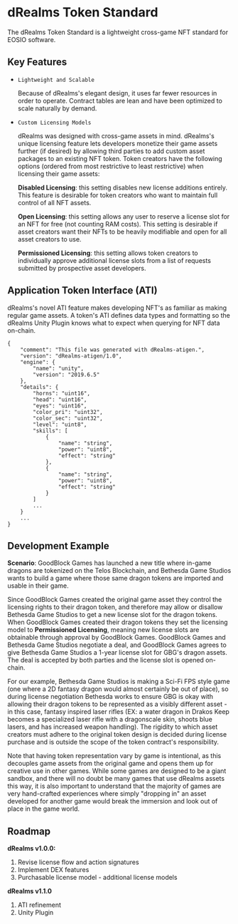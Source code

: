 # dRealms Token Standard

The dRealms Token Standard is a lightweight cross-game NFT standard for EOSIO software.

## Key Features

* `Lightweight and Scalable`

    Because of dRealms's elegant design, it uses far fewer resources in order to operate. Contract tables are lean and have been optimized to scale naturally by demand.

* `Custom Licensing Models`

    dRealms was designed with cross-game assets in mind. dRealms's unique licensing feature lets developers monetize their game assets further (if desired) by allowing third parties to add custom asset packages to an existing NFT token. Token creators have the following options (ordered from most restrictive to least restrictive) when licensing their game assets:

    **Disabled Licensing**: this setting disables new license additions entirely. This feature is desirable for token creators who want to maintain full control of all NFT assets.

    **Open Licensing**: this setting allows any user to reserve a license slot for an NFT for free (not counting RAM costs). This setting is desirable if asset creators want their NFTs to be heavily modifiable and open for all asset creators to use.

    **Permissioned Licensing**: this setting allows token creators to individually approve additional license slots from a list of requests submitted by prospective asset developers.

    
    

## Application Token Interface (ATI)

dRealms's novel ATI feature makes developing NFT's as familiar as making regular game assets. A token's ATI defines data types and formatting so the dRealms Unity Plugin knows what to expect when querying for NFT data on-chain. 

```
{
    "comment": "This file was generated with dRealms-atigen.",
    "version": "dRealms-atigen/1.0",
    "engine": {
        "name": "unity",
        "version": "2019.6.5"
    },
    "details": {
        "horns": "uint16",
        "head": "uint16",
        "eyes": "uint16",
        "color_pri": "uint32",
        "color_sec": "uint32",
        "level": "uint8",
        "skills": [
            {
                "name": "string",
                "power": "uint8",
                "effect": "string"
            },
            {
                "name": "string",
                "power": "uint8",
                "effect": "string"
            }
        ]
        ...
    }
    ...
}
```


## Development Example

**Scenario**: GoodBlock Games has launched a new title where in-game dragons are tokenized on the Telos Blockchain, and Bethesda Game Studios wants to build a game where those same dragon tokens are imported and usable in their game. 

Since GoodBlock Games created the original game asset they control the licensing rights to their dragon token, and therefore may allow or disallow Bethesda Game Studios to get a new license slot for the dragon tokens. When GoodBlock Games created their dragon tokens they set the licensing model to **Permissioned Licensing**, meaning new license slots are obtainable through approval by GoodBlock Games. GoodBlock Games and Bethesda Game Studios negotiate a deal, and GoodBlock Games agrees to give Bethesda Game Studios a 1-year license slot for GBG's dragon assets. The deal is accepted by both parties and the license slot is opened on-chain.

For our example, Bethesda Game Studios is making a Sci-Fi FPS style game (one where a 2D fantasy dragon would almost certainly be out of place), so during license negotiation Bethesda works to ensure GBG is okay with allowing their dragon tokens to be represented as a visibly different asset - in this case, fantasy inspired laser rifles (EX: a water dragon in Drakos Keep becomes a specialized laser rifle with a dragonscale skin, shoots blue lasers, and has increased weapon handling). The rigidity to which asset creators must adhere to the original token design is decided during license purchase and is outside the scope of the token contract's responsibility.

Note that having token representation vary by game is intentional, as this decouples game assets from the original game and opens them up for creative use in other games. While some games are designed to be a giant sandbox, and there will no doubt be many games that use dRealms assets this way, it is also important to understand that the majority of games are very hand-crafted experiences where simply "dropping in" an asset developed for another game would break the immersion and look out of place in the game world.

## Roadmap

**dRealms v1.0.0:**

1. Revise license flow and action signatures
2. Implement DEX features
3. Purchasable license model - additional license models

**dRealms v1.1.0**

1. ATI refinement
2. Unity Plugin
